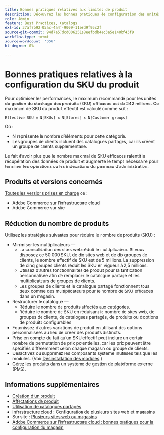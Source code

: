 ```yaml
---
title: Bonnes pratiques relatives aux limites de produit
description: Découvrez les bonnes pratiques de configuration des unités de gestion des stocks de produits (SKU) pour optimiser les performances du site.
role: Admin
feature: Best Practices, Catalogs
exl-id: 37af7b92-05ac-4a4f-9009-11e8d9f95c2f
source-git-commit: 94d7a57dcd006251e8eefbdb4ec3a5e140bf43f9
workflow-type: tm+mt
source-wordcount: '356'
ht-degree: 0%

---
```


# Bonnes pratiques relatives à la configuration du SKU du produit

Pour optimiser les performances, le maximum recommandé pour les unités de gestion du stockage des produits (SKU) efficaces est de 242 millions. Ce maximum de SKU du produit effectif est calculé comme suit :

```text
Effective SKU = N[SKUs] x N[Stores] x N[Customer groups]
```

Où :

- N représente le nombre d’éléments pour cette catégorie.
- Les groupes de clients incluent des catalogues partagés, car ils créent un groupe de clients supplémentaire.

Le fait d’avoir plus que le nombre maximal de SKU efficaces ralentit la récupération des données de produit et augmente le temps nécessaire pour terminer les opérations ou les indexations du panneau d’administration.

## Produits et versions concernés

[Toutes les versions prises en charge](../../../release/versions.md) de :

- Adobe Commerce sur l’infrastructure cloud
- Adobe Commerce sur site

## Réduction du nombre de produits

Utilisez les stratégies suivantes pour réduire le nombre de produits (SKU) :

- Minimiser les multiplicateurs —
   - La consolidation des sites web réduit le multiplicateur. Si vous disposez de 50 000 SKU, de dix sites web et de dix groupes de clients, le nombre effectif de SKU est de 5 millions. La suppression de cinq groupes clients réduit les SKU en vigueur à 2,5 millions.
   - Utilisez d’autres fonctionnalités de produit pour la tarification personnalisée afin de remplacer le catalogue partagé et les multiplicateurs de groupes de clients.
   - Les groupes de clients et le catalogue partagé fonctionnent tous deux comme des multiplicateurs pour le nombre de SKU efficaces dans un magasin.
- Restructurer le catalogue —
   - Réduire le nombre de produits affectés aux catégories.
   - Réduire le nombre de SKU en réduisant le nombre de sites web, de groupes de clients, de catalogues partagés, de produits ou d’options de produits configurables
- Fournissez d’autres variations de produit en utilisant des options personnalisées au lieu de créer des produits distincts.
- Prise en compte du fait qu’un SKU effectif peut inclure un certain nombre de permutation de prix potentielles, car les prix peuvent être spécifiés différemment selon chaque magasin ou groupe de clients.
- Désactivez ou supprimez les composants système inutilisés tels que les modules. (Voir  [Désinstallation des modules](../../../installation/tutorials/uninstall-modules.md).)
- Gérez les produits dans un système de gestion de plateforme externe (PMS).

## Informations supplémentaires

- [Création d’un produit](https://experienceleague.adobe.com/docs/commerce-admin/catalog/products/product-create.html)
- [Affectations de produit](https://experienceleague.adobe.com/docs/commerce-admin/catalog/categories/products-in-category/categories-product-assignments.html)
- [Utilisation de catalogues partagés](https://experienceleague.adobe.com/docs/commerce-admin/b2b/shared-catalogs/catalog-shared.html)
- infrastructure cloud : [Configuration de plusieurs sites web et magasins](https://devdocs.magento.com/cloud/project/project-multi-sites.html)
- Sur site : [Plusieurs sites web ou magasins](../../../configuration/multi-sites/ms-overview.md)
- [Adobe Commerce sur l’infrastructure cloud : bonnes pratiques pour la configuration du magasin](https://devdocs.magento.com/cloud/configure/configure-best-practices.html)
